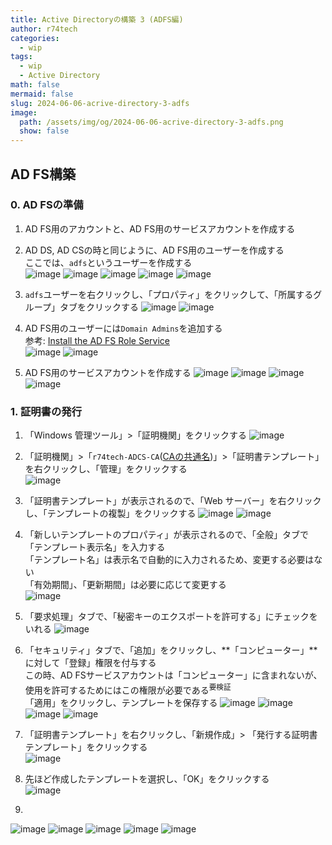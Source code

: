 ```yaml
---
title: Active Directoryの構築 3 (ADFS編)
author: r74tech
categories:
  - wip
tags:
  - wip
  - Active Directory
math: false
mermaid: false
slug: 2024-06-06-acrive-directory-3-adfs
image:
  path: /assets/img/og/2024-06-06-acrive-directory-3-adfs.png
  show: false
---
```


## AD FS構築

### 0. AD FSの準備
1. AD FS用のアカウントと、AD FS用のサービスアカウントを作成する

2. AD DS, AD CSの時と同じように、AD FS用のユーザーを作成する  
ここでは、`adfs`というユーザーを作成する  
![image](/assets/img/post/2024-06-06/adfs00/001.png)
![image](/assets/img/post/2024-06-06/adfs00/002.png)
![image](/assets/img/post/2024-06-06/adfs00/003.png)
![image](/assets/img/post/2024-06-06/adfs00/004.png)
![image](/assets/img/post/2024-06-06/adfs00/005.png)

1. `adfs`ユーザーを右クリックし、「プロパティ」をクリックして、「所属するグループ」タブをクリックする
![image](/assets/img/post/2024-06-06/adfs00/006.png)
![image](/assets/img/post/2024-06-06/adfs00/007.png)

1. AD FS用のユーザーには`Domain Admins`を追加する  
参考: [Install the AD FS Role Service](https://learn.microsoft.com/en-us/windows-server/identity/ad-fs/deployment/install-the-ad-fs-role-service)  
![image](/assets/img/post/2024-06-06/adfs00/009.png)
![image](/assets/img/post/2024-06-06/adfs00/011.png)

1. AD FS用のサービスアカウントを作成する
![image](/assets/img/post/2024-06-06/adfs00/012.png)
![image](/assets/img/post/2024-06-06/adfs00/013.png)
![image](/assets/img/post/2024-06-06/adfs00/014.png)
![image](/assets/img/post/2024-06-06/adfs00/015.png)

### 1. 証明書の発行
1. 「Windows 管理ツール」>「証明機関」をクリックする
![image](/assets/img/post/2024-06-06/adfs01/001.png)

1. 「証明機関」>「`r74tech-ADCS-CA`([CAの共通名](/posts/2024-06-05-active-directory-2-adcs/#CAName))」>「証明書テンプレート」を右クリックし、「管理」をクリックする  
![image](/assets/img/post/2024-06-06/adfs01/002.png)

1. 「証明書テンプレート」が表示されるので、「Web サーバー」を右クリックし、「テンプレートの複製」をクリックする
![image](/assets/img/post/2024-06-06/adfs01/003.png)
![image](/assets/img/post/2024-06-06/adfs01/004.png)

1. 「新しいテンプレートのプロパティ」が表示されるので、「全般」タブで「テンプレート表示名」を入力する  
「テンプレート名」は表示名で自動的に入力されるため、変更する必要はない  
「有効期間」、「更新期間」は必要に応じて変更する  
![image](/assets/img/post/2024-06-06/adfs01/005.png)

1. 「要求処理」タブで、「秘密キーのエクスポートを許可する」にチェックをいれる
![image](/assets/img/post/2024-06-06/adfs01/006.png)

1. 「セキュリティ」タブで、「追加」をクリックし、**「コンピューター」**に対して「登録」権限を付与する  
この時、AD FSサービスアカウントは「コンピューター」に含まれないが、使用を許可するためにはこの権限が必要である<sup>要検証</sup>  
「適用」をクリックし、テンプレートを保存する
![image](/assets/img/post/2024-06-06/adfs01/007.png)
![image](/assets/img/post/2024-06-06/adfs01/010.png)
![image](/assets/img/post/2024-06-06/adfs01/011.png)
![image](/assets/img/post/2024-06-06/adfs01/013.png)

1. 「証明書テンプレート」を右クリックし、「新規作成」> 「発行する証明書テンプレート」をクリックする  
![image](/assets/img/post/2024-06-06/adfs01/014.png)

1. 先ほど作成したテンプレートを選択し、「OK」をクリックする  
![image](/assets/img/post/2024-06-06/adfs01/015.png)

1. 
![image](/assets/img/post/2024-06-06/adfs01/016.png)
![image](/assets/img/post/2024-06-06/adfs01/017.png)
![image](/assets/img/post/2024-06-06/adfs01/018.png)
![image](/assets/img/post/2024-06-06/adfs01/019.png)
![image](/assets/img/post/2024-06-06/adfs01/020.png)


